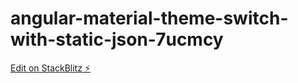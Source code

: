 # angular-material-theme-switch-with-static-json-7ucmcy

[Edit on StackBlitz ⚡️](https://stackblitz.com/edit/angular-material-theme-switch-with-static-json-7ucmcy)
